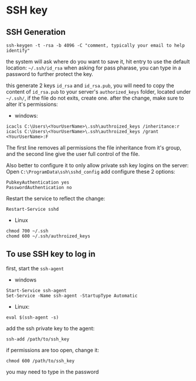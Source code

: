 # SSH key

## SSH Generation
```
ssh-keygen -t -rsa -b 4096 -C "comment, typically your email to help identify"
```
the system will ask where do you want to save it, hit entry to use the default location: ```~/.ssh/id_rsa```
when asking for pass pharase, you can type in a password to further protect the key.

this generate 2 keys ```id_rsa``` and ```id_rsa.pub```, you will need to copy the content of ```id_rsa.pub``` to your server's ```authorized_keys``` folder, located under ```~/.ssh/```, if the file do not exits, create one.
after the change, make sure to alter it's permissions:

* windows:
```
icacls C:\Users\<YourUserName>\.ssh\authroized_keys /inheritance:r
icacls C:\Users\<YourUserName>\.ssh\authroized_keys /grant <YourUserName>:F
```
The first line removes all permissions the file inheritance from it's group, and the second line give the user full control of the file.

Also better to configure it to only allow private ssh key logins on the server: 
Open ```C:\ProgramData\ssh\sshd_config```
add configure these 2 options:
```
PubkeyAuthentication yes
PasswordAuthentication no
```
Restart the service to reflect the change:
```
Restart-Service sshd
```

* Linux
```
chmod 700 ~/.ssh
chomd 600 ~/.ssh/authroized_keys
```

## To use SSH key to log in
first, start the ```ssh-agent```
* windows
```
Start-Service ssh-agent
Set-Service -Name ssh-agent -StartupType Automatic
```

* Linux:
```
eval $(ssh-agent -s)
```

add the ssh private key to the agent:
```
ssh-add /path/to/ssh_key
```
if permissions are too open, change it:
```
chmod 600 /path/to/ssh_key
```
you may need to type in the password